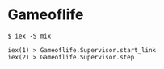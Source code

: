 Gameoflife
==========

    $ iex -S mix

    iex(1) > Gameoflife.Supervisor.start_link
    iex(2) > Gameoflife.Supervisor.step
